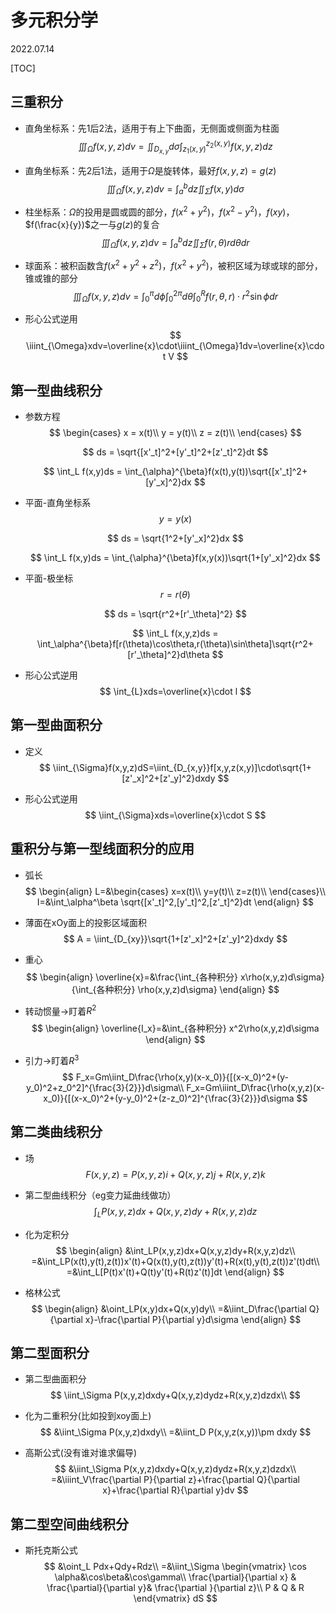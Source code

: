 # 多元积分学
2022.07.14

[TOC]

## 三重积分

* 直角坐标系：先1后2法，适用于有上下曲面，无侧面或侧面为柱面
  $$
  \iiint_{\Omega}f(x,y,z)dv=\iint_{D_{x,y}}d\sigma\int_{z_1(x,y)}^{z_2(x,y)}f(x,y,z)dz
  $$

* 直角坐标系：先2后1法，适用于$\Omega$是旋转体，最好$f(x,y,z)=g(z)$
  $$
  \iiint_{\Omega}f(x,y,z)dv=\int_{a}^{b}dz\iint_{\Sigma}f(x,y)d\sigma
  $$

* 柱坐标系：$\Omega$的投用是圆或圆的部分，$f(x^2+y^2)$，$f(x^2-y^2)$，$f(xy)$，$f(\frac{x}{y})$之一与$g(z)$的复合
  $$
  \iiint_{\Omega}f(x,y,z)dv=\int_{a}^{b}dz\iint_{\Sigma}f(r,\theta)rd\theta dr
  $$

* 球面系：被积函数含$f(x^2+y^2+z^2)$，$f(x^2+y^2)$，被积区域为球或球的部分，锥或锥的部分
  $$
  \iiint_{\Omega}f(x,y,z)dv=\int_{0}^{\pi}d\phi\int_{0}^{2\pi}d\theta\int_{0}^{R}f(r,\theta,r)\cdot r^2\sin\phi dr
  $$

* 形心公式逆用
  $$
  \iiint_{\Omega}xdv=\overline{x}\cdot\iiint_{\Omega}1dv=\overline{x}\cdot V
  $$

## 第一型曲线积分

* 参数方程
  $$
  \begin{cases}
  x = x(t)\\
  y = y(t)\\
  z = z(t)\\
  \end{cases}
  $$

  $$
  ds = \sqrt{[x'_t]^2+[y'_t]^2+[z'_t]^2}dt
  $$

  $$
  \int_L f(x,y)ds = \int_{\alpha}^{\beta}f(x(t),y(t))\sqrt{[x'_t]^2+[y'_x]^2}dx
  $$

* 平面-直角坐标系
  $$
  y=y(x)
  $$

  $$
  ds = \sqrt{1^2+[y'_x]^2}dx
  $$

  $$
  \int_L f(x,y)ds = \int_{\alpha}^{\beta}f(x,y(x))\sqrt{1+[y'_x]^2}dx
  $$

* 平面-极坐标
  $$
  r = r(\theta)
  $$

  $$
  ds = \sqrt{r^2+[r'_\theta]^2}
  $$

  $$
  \int_L f(x,y,z)ds = \int_\alpha^{\beta}f[r(\theta)\cos\theta,r(\theta)\sin\theta]\sqrt{r^2+[r'_\theta]^2}d\theta
  $$

* 形心公式逆用
  $$
  \int_{L}xds=\overline{x}\cdot l
  $$
  

## 第一型曲面积分

* 定义
  $$
  \iint_{\Sigma}f(x,y,z)dS=\iint_{D_{x,y}}f[x,y,z(x,y)]\cdot\sqrt{1+[z'_x]^2+[z'_y]^2}dxdy
  $$

* 形心公式逆用
  $$
  \iint_{\Sigma}xds=\overline{x}\cdot S
  $$

## 重积分与第一型线面积分的应用

* 弧长
  $$
  \begin{align}
  L=&\begin{cases}
  x=x(t)\\
  y=y(t)\\
  z=z(t)\\
  \end{cases}\\
  I=&\int_\alpha^\beta \sqrt{[x'_t]^2,[y'_t]^2,[z'_t]^2}dt
  \end{align}
  $$

* 薄面在xOy面上的投影区域面积
  $$
  A = \iint_{D_{xy}}\sqrt{1+[z'_x]^2+[z'_y]^2}dxdy
  $$

* 重心
  $$
  \begin{align}
  \overline{x}=&\frac{\int_{各种积分} x\rho(x,y,z)d\sigma}{\int_{各种积分} \rho(x,y,z)d\sigma}
  \end{align}
  $$

* 转动惯量$\to$盯着$R^2$
  $$
  \begin{align}
  \overline{I_x}=&\int_{各种积分} x^2\rho(x,y,z)d\sigma
  \end{align}
  $$

* 引力$\to$盯着$R^3$
  $$
  F_x=Gm\iint_D\frac{\rho(x,y)(x-x_0)}{[(x-x_0)^2+(y-y_0)^2+z_0^2]^{\frac{3}{2}}}d\sigma\\
  F_x=Gm\iiint_D\frac{\rho(x,y,z)(x-x_0)}{[(x-x_0)^2+(y-y_0)^2+(z-z_0)^2]^{\frac{3}{2}}}d\sigma
  $$

## 第二类曲线积分

* 场
  $$
  F(x,y,z)=P(x,y,z)i+Q(x,y,z)j+R(x,y,z)k
  $$

* 第二型曲线积分（eg变力延曲线做功）
  $$
  \int_LP(x,y,z)dx+Q(x,y,z)dy+R(x,y,z)dz
  $$

* 化为定积分
  $$
  \begin{align}
  &\int_LP(x,y,z)dx+Q(x,y,z)dy+R(x,y,z)dz\\
  =&\int_LP(x(t),y(t),z(t))x'(t)+Q(x(t),y(t),z(t))y'(t)+R(x(t),y(t),z(t))z'(t)dt\\
  =&\int_L[P(t)x'(t)+Q(t)y'(t)+R(t)z'(t)]dt
  \end{align}
  $$

* 格林公式
  $$
  \begin{align}
  &\oint_LP(x,y)dx+Q(x,y)dy\\
  =&\iint_D\frac{\partial Q}{\partial x}-\frac{\partial P}{\partial y}d\sigma
  \end{align}
  $$

## 第二型面积分

* 第二型曲面积分
  $$
  \iint_\Sigma P(x,y,z)dxdy+Q(x,y,z)dydz+R(x,y,z)dzdx\\
  $$

* 化为二重积分(比如投到xoy面上)
  $$
  &\iint_\Sigma P(x,y,z)dxdy\\
  =&\iint_D P(x,y,z(x,y))\pm dxdy
  $$

* 高斯公式(没有谁对谁求偏导)
  $$
  &\iint_\Sigma P(x,y,z)dxdy+Q(x,y,z)dydz+R(x,y,z)dzdx\\
  =&\iiint_V\frac{\partial P}{\partial z}+\frac{\partial Q}{\partial x}+\frac{\partial R}{\partial y}dv
  $$

## 第二型空间曲线积分

* 斯托克斯公式
  $$
  &\oint_L Pdx+Qdy+Rdz\\
  =&\iint_\Sigma \begin{vmatrix}
  \cos \alpha&\cos\beta&\cos\gamma\\
  \frac{\partial}{\partial x} & \frac{\partial}{\partial y}& \frac{\partial }{\partial z}\\
  P & Q & R
  \end{vmatrix} dS
  $$
